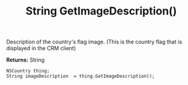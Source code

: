 ﻿---
uid: crmscript_ref_NSCountry_GetImageDescription
title: String GetImageDescription()
intellisense: NSCountry.GetImageDescription
keywords: NSCountry, GetImageDescription
so.topic: reference
---

Description of the country's flag image. (This is the country flag that is displayed in the CRM client)

**Returns:** String


```crmscript
NSCountry thing;
String imageDescription  = thing.GetImageDescription();
```


